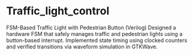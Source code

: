 # Traffic_light_control
FSM-Based Traffic Light with Pedestrian Button (Verilog)
Designed a hardware FSM that safely manages traffic and pedestrian lights using a button-based interrupt. Implemented state timing using clocked counters and verified transitions via waveform simulation in GTKWave.
